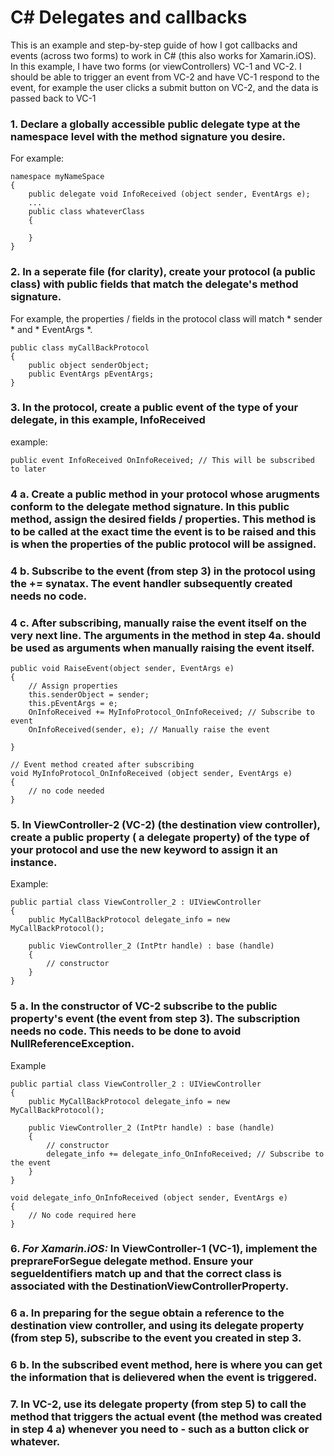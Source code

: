 # C# Delegates and callbacks
This is an example and step-by-step guide of how I got callbacks and events (across two forms) to work in C# (this also works for Xamarin.iOS).
In this example, I have two forms (or viewControllers) VC-1 and VC-2. I should be able to trigger an event from VC-2 and have VC-1
respond to the event, for example the user clicks a submit button on VC-2, and the data is passed back to VC-1

### 1. Declare a globally accessible public delegate type at the namespace level with the method signature you desire.

For example:
```
namespace myNameSpace 
{
	public delegate void InfoReceived (object sender, EventArgs e);
	...
	public class whateverClass
	{
		
	}
}
```

### 2. In a seperate file (for clarity), create your protocol (a public class) with public fields that match the delegate's method signature.

For example, the properties / fields in the protocol class will match * sender * and  * EventArgs *.
```
public class myCallBackProtocol
{
	public object senderObject;
	public EventArgs pEventArgs;
}
```

### 3. In the protocol, create a public event of the type of your delegate, in this example, InfoReceived
example: 

``` public event InfoReceived OnInfoReceived; // This will be subscribed to later ```

### 4 a. Create a public method in your protocol whose arugments conform to the delegate method signature. In this public method, assign the desired fields / properties. This method is to be called at the exact time the event is to be raised and this is when the properties of the public protocol will be assigned.


### 4 b. Subscribe to the event (from step 3) in the protocol using the += synatax. The event handler subsequently created needs no code.
### 4 c. After subscribing, manually raise the event itself on the very next line. The arguments in the method in step 4a. should be used as arguments when manually raising the event itself.

```
public void RaiseEvent(object sender, EventArgs e)
{
	// Assign properties
	this.senderObject = sender;
	this.pEventArgs = e;
	OnInfoReceived += MyInfoProtocol_OnInfoReceived; // Subscribe to event
	OnInfoReceived(sender, e); // Manually raise the event

}

// Event method created after subscribing
void MyInfoProtocol_OnInfoReceived (object sender, EventArgs e)
{
	// no code needed
}
```

### 5. In ViewController-2 (VC-2) (the destination view controller), create a public property ( a delegate property) of the type of your protocol and use the new keyword to assign it an instance.
Example:

```
public partial class ViewController_2 : UIViewController
{
	public MyCallBackProtocol delegate_info = new MyCallBackProtocol();

	public ViewController_2 (IntPtr handle) : base (handle)
	{
		// constructor
	}
}
```

### 5 a. In the constructor of VC-2 subscribe to the public property's event (the event from step 3). The subscription needs no code. This needs to be done to avoid NullReferenceException.
Example
```
public partial class ViewController_2 : UIViewController
{
	public MyCallBackProtocol delegate_info = new MyCallBackProtocol();

	public ViewController_2 (IntPtr handle) : base (handle)
	{
		// constructor
		delegate_info += delegate_info_OnInfoReceived; // Subscribe to the event
	}
}

void delegate_info_OnInfoReceived (object sender, EventArgs e)
{
	// No code required here
}
```

### 6. *For Xamarin.iOS:* In ViewController-1 (VC-1), implement the preprareForSegue delegate method. Ensure your segueIdentifiers match up and that the correct class is associated with the DestinationViewControllerProperty.

### 6 a. In preparing for the segue obtain a reference to the destination view controller, and using its delegate property (from step 5), subscribe to the event you created in step 3.

### 6 b. In the subscribed event method, here is where you can get the information that is delievered when the event is triggered.

### 7. In VC-2, use its delegate property (from step 5) to call the method that triggers the actual event (the method was created in step 4 a) whenever you need to - such as a button click or whatever.

